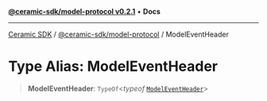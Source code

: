 [**@ceramic-sdk/model-protocol v0.2.1**](../README.md) • **Docs**

***

[Ceramic SDK](../../../README.md) / [@ceramic-sdk/model-protocol](../README.md) / ModelEventHeader

# Type Alias: ModelEventHeader

> **ModelEventHeader**: `TypeOf`\<*typeof* [`ModelEventHeader`](../variables/ModelEventHeader.md)\>
